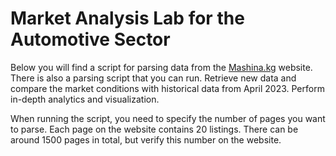 
# **Market Analysis Lab for the Automotive Sector**

Below you will find a script for parsing data from the [Mashina.kg]('https://m.mashina.kg/search/all') website. There is also a parsing script that you can run.
Retrieve new data and compare the market conditions with historical data from April 2023. Perform in-depth analytics and visualization.


When running the script, you need to specify the number of pages you want to parse. Each page on the website contains 20 listings.
There can be around 1500 pages in total, but verify this number on the website.
